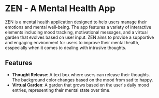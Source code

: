 # ZEN - A Mental Health App

ZEN is a mental health application designed to help users manage their emotions and mental well-being. The app features a variety of interactive elements including mood tracking, motivational messages, and a virtual garden that evolves based on user input. ZEN aims to provide a supportive and engaging environment for users to improve their mental health, esspecially when it comes to dealing with intrusive thoughts.

## Features

- **Thought Release**: A text box where users can release their thoughts. The background color changes based on the mood from sad to happy.
- **Virtual Garden**: A garden that grows based on the user's daily mood entries, representing their mental state over time.
